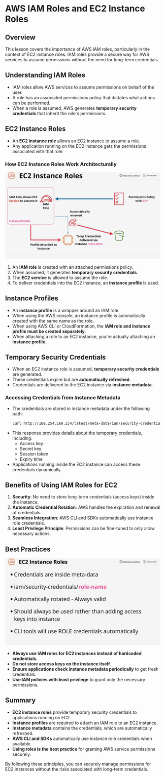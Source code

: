 # AWS IAM Roles and EC2 Instance Roles

## Overview

This lesson covers the importance of AWS IAM roles, particularly in the context of EC2 instance roles. IAM roles provide a secure way for AWS services to assume permissions without the need for long-term credentials.

## Understanding IAM Roles

- IAM roles allow AWS services to assume permissions on behalf of the user.
- A role has an associated permissions policy that dictates what actions can be performed.
- When a role is assumed, AWS generates **temporary security credentials** that inherit the role's permissions.

## EC2 Instance Roles

- An **EC2 instance role** allows an EC2 instance to assume a role.
- Any application running on the EC2 instance gets the permissions associated with that role.

### How EC2 Instance Roles Work Architecturally

![alt text](./Images/image-7.png)

1. An **IAM role** is created with an attached permissions policy.
2. When assumed, it generates **temporary security credentials**.
3. The **EC2 service** is allowed to assume the role.
4. To deliver credentials into the EC2 instance, an **instance profile** is used.

## Instance Profiles

- An **instance profile** is a wrapper around an IAM role.
- When using the AWS console, an instance profile is automatically created with the same name as the role.
- When using AWS CLI or CloudFormation, the **IAM role and instance profile must be created separately**.
- When attaching a role to an EC2 instance, you're actually attaching an **instance profile**.

## Temporary Security Credentials

- When an EC2 instance role is assumed, **temporary security credentials** are generated.
- These credentials expire but are **automatically refreshed**.
- Credentials are delivered to the EC2 instance via **instance metadata**.

### Accessing Credentials from Instance Metadata

- The credentials are stored in instance metadata under the following path:
  ```bash
  curl http://169.254.169.254/latest/meta-data/iam/security-credentials/
  ```
- This response provides details about the temporary credentials, including:
  - Access key
  - Secret key
  - Session token
  - Expiry time
- Applications running inside the EC2 instance can access these credentials dynamically.

## Benefits of Using IAM Roles for EC2

1. **Security**: No need to store long-term credentials (access keys) inside the instance.
2. **Automatic Credential Rotation**: AWS handles the expiration and renewal of credentials.
3. **Seamless Integration**: AWS CLI and SDKs automatically use instance role credentials.
4. **Least Privilege Principle**: Permissions can be fine-tuned to only allow necessary actions.

## Best Practices

![alt text](./Images/image-8.png)

- **Always use IAM roles for EC2 instances instead of hardcoded credentials**.
- **Do not store access keys on the instance itself**.
- **Ensure applications check instance metadata periodically** to get fresh credentials.
- **Use IAM policies with least privilege** to grant only the necessary permissions.

## Summary

- **EC2 instance roles** provide temporary security credentials to applications running on EC2.
- **Instance profiles** are required to attach an IAM role to an EC2 instance.
- **Instance metadata** contains the credentials, which are automatically refreshed.
- **AWS CLI and SDKs** automatically use instance role credentials when available.
- **Using roles is the best practice** for granting AWS service permissions securely.

By following these principles, you can securely manage permissions for EC2 instances without the risks associated with long-term credentials.

